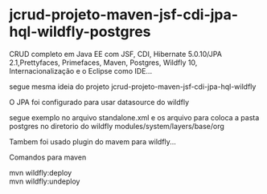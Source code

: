 # jcrud-projeto-maven-jsf-cdi-jpa-hql-wildfly-postgres
 CRUD completo em Java EE com JSF, CDI, Hibernate 5.0.10/JPA 2.1,Prettyfaces, Primefaces, Maven, Postgres, Wildfly 10, Internacionalização e o Eclipse como IDE...

 segue mesma ideia do projeto jcrud-projeto-maven-jsf-cdi-jpa-hql-wildfly

 O JPA foi configurado para usar datasource do wildfly

segue exemplo no arquivo standalone.xml e os arquivo para coloca a pasta postgres no diretorio do wildfly modules/system/layers/base/org

Tambem foi usado plugin do mavem para wildfly...

 Comandos para maven

  mvn wildfly:deploy            
  mvn wildfly:undeploy


